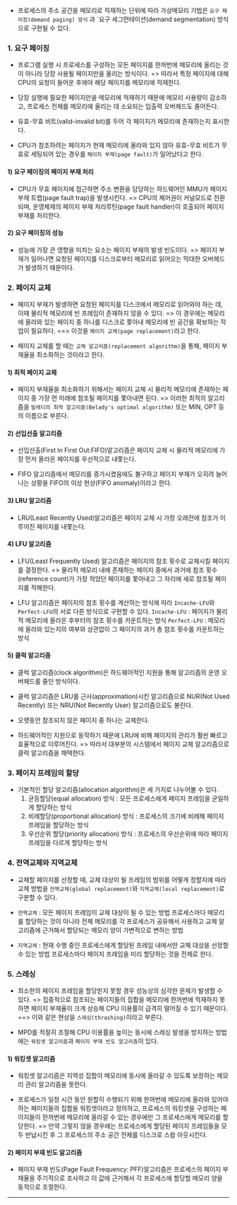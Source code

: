 - 프로세스의 주소 공간을 메모리로 적재하는 단위에 따라 가상메모리 기법은 `요구 페이징(demand paging) 방식` 과 `요구 세그먼테이션(demand segmentation) 방식으로 구현될 수 있다.

### 1. 요구 페이징

- 프로그램 실행 시 프로세스를 구성하는 모든 페이지를 한꺼번에 메모리에 올리는 것이 아니라 당장 사용될 페이지만을 올리는 방식이다.
=> 따라서 특정 페이지에 대해 CPU의 요청이 들어운 후에야 해당 페이지를 메모리에 적재한다.
	
- 당장 실행에 필요한 페이지만을 메모리에 적재하기 때문에 메모리 사용량이 감소하고, 프로세스 전체를 메모리에 올리는 데 소요되는 입출력 오버헤드도 줄어든다.

- 유효-무효 비트(valid-invalid bit)를 두어 각 페이지가 메모리에 존재하는지 표시한다.

- CPU가 참조하려는 페이지가 현재 메모리에 올라와 있지 않아 유효-무효 비트가 무효로 세팅되어 있는 경우를 `페이지 부재(page fault)`가 일어났다고 한다.

#### 1) 요구 페이징의 페이지 부재 처리

- CPU가 무효 페이지에 접근하면 주소 변환을 담당하는 하드웨어인 MMU가 페이지 부재 트랩(page fault trap)을 발생시킨다.
=> CPU의 제어권이 커널모드로 전환되며, 운영체제의 페이지 부재 처리루틴(page fault handler)이 호출되어 페이지 부재를 처리한다.


#### 2) 요구 페이징의 성능

- 성능에 가장 큰 영향을 미치는 요소는 페이지 부재의 발생 빈도이다.
=> 페이지 부재가 일어나면 요청된 페이지를 디스크로부터 메모리로 읽어오는 막대한 오버헤드가 발생하기 때문이다.

### 2. 페이지 교체

- 페이지 부재가 발생하면 요청된 페이지를 디스크에서 메모리로 읽어와야 하는 데, 이때 물리적 메모리에 빈 프레임이 존재하지 않을 수 있다.
=> 이 경우에는 메모리에 올라와 있는 페이지 중 하나를 디스크로 쫓아내 메모리에 빈 공간을 확보하는 작업이 필요하다.
==> 이것을 `페이지 교체(page replacement)`라고 한다.

- 페이지 교체를 할 때는 `교체 알고리즘(replacement algorithm)`을 통해, 페이지 부재율을 최소화하는 것이라고 한다.

#### 1) 최적 페이지 교체

- 페이지 부재율을 최소화하기 위해서는 페이지 교체 시 물리적 메모리에 존재하는 페이지 중 가장 먼 미래에 참조될 페이지를 쫓아내면 된다.
=> 이러한 최적의 알고리즘을 `빌레디의 최적 알고리즘(Belady's optimal algorithm)` 또는 MIN, OPT 등의 이름으로 부른다.

#### 2) 선입선출 알고리즘

- 선입선출(First In First Out:FIFO)알고리즘은 페이지 교체 시 물리적 메모리에 가장 먼저 올라온 페이지를 우선적으로 내쫓는다.

- FIFO 알고리즘에서 메모리를 증가시켰음에도 불구하고 페이지 부재가 오히려 늘어나는 상황을 FIFO의 이상 현상(FIFO anomaly)이라고 한다.

#### 3) LRU 알고리즘

- LRU(Least Recently Used)알고리즘은 페이지 교체 시 가장 오래전에 참조가 이루어진 페이지를 내쫓는다.

#### 4) LFU 알고리즘

- LFU(Least Frequently Used) 알고리즘은 페이지의 참조 횟수로 교체시킬 페이지를 결정한다.
=> 물리적 메모리 내에 존재하는 페이지 중에서 과거에 참조 횟수(reference count)가 가장 적었던 페이지를 쫓아내고 그 자리에 새로 참조될 페이지를 적해한다.

- LFU 알고리즘은 페이지의 참조 횟수를 계산하는 방식에 따라 `Incache-LFU`와 `Perfect-LFU`의 서로 다른 방식으로 구현할 수 있다.
`Incache-LFU` : 페이지가 물리적 메모리에 올라온 후부터의 참조 횟수를 카운트하는 방식
`Perfect-LFU` : 메모리에 올라와 있는지의 여부와 상관없이 그 페이지의 과거 총 참조 횟수를 카운트하는 방식

#### 5) 클럭 알고리즘

- 클럭 알고리즘(clock algorithm)은 하드웨어적인 지원을 통해 알고리즘의 운영 오버헤드를 줄인 방식이다.

- 클럭 알고리즘은 LRU를 근사(approximation)시킨 알고리즘으로 NUR(Not Used Recently) 또는 NRU(Not Recently User) 알고리즘으로도 불린다.

- 오랫동안 참조되지 않은 페이지 중 하나는 교체한다.

- 하드웨어적인 지원으로 동작하기 때문에 LRU에 비해 페이지의 관리가 훨씬 빠르고 효율적으로 이루어진다.
=> 따라서 대부분의 시스템에서 페이지 교체 알고리즘으로 클럭 알고리즘을 채택한다.

### 3. 페이지 프레임의 할당

- 기본적인 할당 알고리즘(allocation algorithm)은 세 가지로 나누어볼 수 있다.
  1. 균등할당(equal allocation) 방식 : 모든 프로세스에게 페이지 프레임을 균일하게 할당하는 방식
  2. 비례할당(proportional allocation) 방식 : 프로세스의 크기에 비례해 페이지 프레임을 할당하는 방식
  3. 우선순위 할당(priority allocation) 방식 : 프로세스의 우선순위에 따라 페이지 프레임을 다르게 할당하는 방식
  
### 4. 전역교체와 지역교체

- 교체할 페이지를 선정할 때, 교체 대상이 될 프레임의 범위를 어떻게 정할지에 따라 교체 방법을 `전역교체(global replacement)`와 `지역교체(local replacement)`로 구분할 수 있다.

- `전역교체` : 
모든 페이지 프레임이 교체 대상이 될 수 있는 방법
프로세스마다 메모리를 할당하는 것이 아니라 전체 메모리를 각 프로세스가 공유해서 사용하고 교체 알고리즘에 근거해서 할당되는 메모리 양이 가변적으로 변하는 방법

- `지역교체` : 
현재 수행 중인 프로세스에게 할당된 프레임 내에서만 교체 대상을 선정할 수 있는 방법
프로세스마다 페이지 프레임을 미리 할당하는 것을 전제로 한다.

### 5. 스레싱

- 최소한의 페이지 프레임을 할당받지 못할 경우 성능상의 심각한 문제가 발생할 수 있다.
=> 집중적으로 참조되는 페이지들의 집합을 메모리에 한꺼번에 적재하지 못하면 페이지 부재율이 크게 상승해 CPU 이용률이 급격히 떨어질 수 있기 때문이다.
==> 이와 같은 현상을 `스레싱(thrashing)`이라고 부른다.

- MPD를 적절히 조절해 CPU 이용률을 높이는 동시에 스레싱 발생을 방지하는 방법에는 `워킹셋 알고리즘`과 `페이지 부재 빈도 알고리즘`이 있다.

#### 1) 워킹셋 알고리즘

- 워킹셋 알고리즘은 지역성 집합이 메모리에 동시에 올라갈 수 있도록 보장하는 메모리 관리 알고리즘을 뜻한다.

- 프로세스가 일정 시간 동안 원할히 수행되기 위해 한꺼번에 메모리에 올라와 있어야 하는 페이지들의 집합을 워킹셋이라고 정의하고, 프로세스의 워킹셋을 구성하는 페이지들이 한꺼번에 메모리에 올라갈 수 있는 경우에만 그 프로세스에게 메모리를 할당한다.
=> 만약 그렇지 않을 경우에는 프로세스에게 할당된 페이지 프레임들을 모두 반납시킨 후 그 프로세스의 주소 공간 전체를 디스크로 스왑 아웃시킨다.

#### 2) 페이지 부재 빈도 알고리즘

- 페이지 부재 빈도(Page Fault Frequency: PFF)알고리즘은 프로세스의 페이지 부재율을 주기적으로 조사하고 이 값에 근거해서 각 프로세스에 할당할 메모리 양을 동적으로 조절한다.

---
